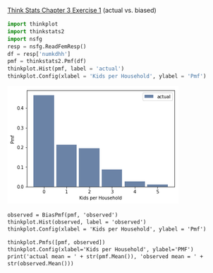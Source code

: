 [Think Stats Chapter 3 Exercise 1](http://greenteapress.com/thinkstats2/html/thinkstats2004.html#toc31) (actual vs. biased)

>> 
```python
import thinkplot
import thinkstats2
import nsfg
resp = nsfg.ReadFemResp()
df = resp['numkdhh']
pmf = thinkstats2.Pmf(df)
thinkplot.Hist(pmf, label = 'actual')
thinkplot.Config(xlabel = 'Kids per Household', ylabel = 'Pmf')
```
![image](https://github.com/kevinlin994/dsp/blob/master/statistics/ch3e1.png)

```
observed = BiasPmf(pmf, 'observed')
thinkplot.Hist(observed, label = 'observed')
thinkplot.Config(xlabel = 'Kids per Household', ylabel = 'Pmf')
```
```
thinkplot.Pmfs([pmf, observed])
thinkplot.Config(xlabel='Kids per Household', ylabel='PMF')
print('actual mean = ' + str(pmf.Mean()), 'observed mean = ' + str(observed.Mean()))

```
